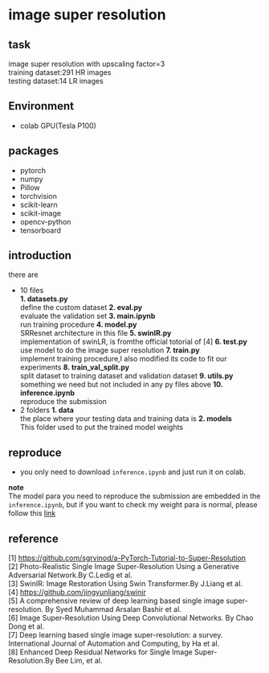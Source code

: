 # image super resolution
## task
image super resolution with upscaling factor=3</br>
training dataset:291 HR images</br>
testing dataset:14 LR images</br>
## Environment
- colab GPU(Tesla P100)
## packages
- pytorch
- numpy
- Pillow
- torchvision
- scikit-learn
- scikit-image
- opencv-python
- tensorboard
## introduction
there are 
- 10 files</br>
**1. datasets.py**</br>
define the custom dataset 
**2. eval.py**</br>
evaluate the validation set
**3. main.ipynb**</br>
run training procedure
**4. model.py**</br>
SRResnet architecture in this file
**5. swinIR.py**</br>
implementation of swinLR, is fromthe official totorial of [4]
**6. test.py**</br>
use model to do the image super resolution
**7. train.py**</br>
implement training procedure,I also modified its code to fit our experiments
**8. train_val_split.py**</br>
split dataset to training dataset and validation dataset
**9. utils.py**</br>
something we need but not included in any py files above
**10. inference.ipynb**</br>
reproduce the submission
- 2 folders
**1. data**</br>
the place where your testing data and training data is
**2. models**</br>
This folder used to put the trained model weights 
## reproduce
- you only need to download `inference.ipynb` and just run it on colab.

**note** </br>
The model para you need to reproduce the submission are embedded in the `inference.ipynb`, but if you want to check my weight para is normal, please follow this [link](https://drive.google.com/file/d/1cdSDdbzfGp97Ijvol2CKBSsTF_w0PpBz/view?usp=sharing)
## reference
[1] https://github.com/sgrvinod/a-PyTorch-Tutorial-to-Super-Resolution</br>
[2] Photo-Realistic Single Image Super-Resolution Using a Generative Adversarial Network.By C.Ledig et al.</br> 
[3] SwinIR: Image Restoration Using Swin Transformer.By J.Liang et al.</br>
[4] https://github.com/jingyunliang/swinir </br>
[5] A comprehensive review of deep learning based single image super-resolution. By Syed Muhammad Arsalan Bashir et al.</br>
[6] Image Super-Resolution Using Deep Convolutional Networks. By Chao Dong et al.</br>
[7] Deep learning based single image super-resolution: a survey. International Journal of Automation and Computing, by Ha et al.</br>
[8] Enhanced Deep Residual Networks for Single Image Super-Resolution.By Bee Lim, et al.</br>




